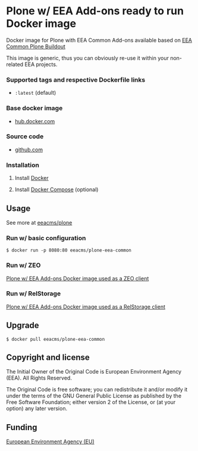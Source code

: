 # Plone w/ EEA Add-ons ready to run Docker image

Docker image for Plone with EEA Common Add-ons available based on
[EEA Common Plone Buildout](https://github.com/eea/eea.plonebuildout.core)

This image is generic, thus you can obviously re-use it within
your non-related EEA projects.

### Supported tags and respective Dockerfile links

  - `:latest` (default)

### Base docker image

 - [hub.docker.com](https://registry.hub.docker.com/r/eeacms/plone-eea-common)

### Source code

  - [github.com](http://github.com/eea/eea.docker.plone-eea-common)

### Installation

1. Install [Docker](https://www.docker.com/)

2. Install [Docker Compose](https://docs.docker.com/compose/) (optional)

## Usage

See more at [eeacms/plone](https://github.com/eea/eea.docker.plone)


### Run w/ basic configuration

    $ docker run -p 8080:80 eeacms/plone-eea-common


### Run w/ ZEO

[Plone w/ EEA Add-ons Docker image used as a ZEO client](https://github.com/eea/eea.docker.plone-eea-common/tree/master/zeoclient/README.md)


### Run w/ RelStorage

[Plone w/ EEA Add-ons Docker image used as a RelStorage client](https://github.com/eea/eea.docker.plone-eea-common/tree/master/relstorage/README.md)


## Upgrade

    $ docker pull eeacms/plone-eea-common

## Copyright and license

The Initial Owner of the Original Code is European Environment Agency (EEA).
All Rights Reserved.

The Original Code is free software;
you can redistribute it and/or modify it under the terms of the GNU
General Public License as published by the Free Software Foundation;
either version 2 of the License, or (at your option) any later
version.

## Funding

[European Environment Agency (EU)](http://eea.europa.eu)

